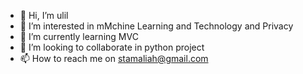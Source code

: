 - 👋 Hi, I’m ulil
- 👀 I’m interested in mMchine Learning and Technology and Privacy
- 🌱 I’m currently learning MVC
- 💞️ I’m looking to collaborate in python project
- 📫 How to reach me on stamaliah@gmail.com

<!---
stamaliah/stamaliah is a ✨ special ✨ repository because its `README.md` (this file) appears on your GitHub profile.
You can click the Preview link to take a look at your changes.
--->
